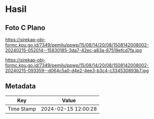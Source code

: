 # Hasil

## Foto C Plano

https://sirekap-obj-formc.kpu.go.id/7349/pemilu/ppwp/15/08/14/20/08/1508142008002-20240215-052014--15830185-3da7-42ec-a83a-87519efcd7fa.jpg

https://sirekap-obj-formc.kpu.go.id/7349/pemilu/ppwp/15/08/14/20/08/1508142008002-20240215-093359--d064c5a0-d4e2-4ee3-b3c4-c334530893b7.jpg


## Metadata

| Key        | Value               |
| ---------- | ------------------- |
| Time Stamp | 2024-02-15 12:00:28 |



